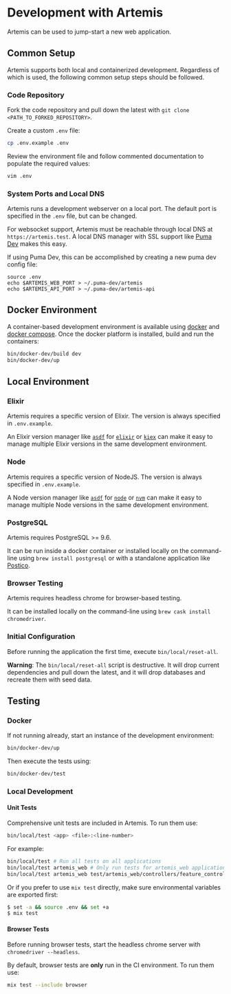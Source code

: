 # Development with Artemis

Artemis can be used to jump-start a new web application.

## Common Setup

Artemis supports both local and containerized development. Regardless of which is used, the following common setup steps should be followed.

### Code Repository

Fork the code repository and pull down the latest with `git clone <PATH_TO_FORKED_REPOSITORY>`.

Create a custom `.env` file:

```bash
cp .env.example .env
```

Review the environment file and follow commented documentation to populate the required values:

```bash
vim .env
```

### System Ports and Local DNS

Artemis runs a development webserver on a local port. The default port is specified in the `.env` file, but can be changed.

For websocket support, Artemis must be reachable through local DNS at `https://artemis.test`. A local DNS manager with SSL support like [Puma Dev](https://github.com/puma/puma-dev) makes this easy.

If using Puma Dev, this can be accomplished by creating a new puma dev config file:

```
source .env
echo $ARTEMIS_WEB_PORT > ~/.puma-dev/artemis
echo $ARTEMIS_API_PORT > ~/.puma-dev/artemis-api
```

## Docker Environment

A container-based development environment is available using [docker](https://www.docker.com/) and [docker compose](https://docs.docker.com/compose/). Once the docker platform is installed, build and run the containers:

```bash
bin/docker-dev/build dev
bin/docker-dev/up
```

## Local Environment

### Elixir

Artemis requires a specific version of Elixir. The version is always specified in `.env.example`.

An Elixir version manager like [`asdf`](https://github.com/asdf-vm/asdf) for [`elixir`](https://github.com/asdf-vm/asdf-elixir) or [`kiex`](https://github.com/taylor/kiex) can make it easy to manage multiple Elixir versions in the same development environment.

### Node

Artemis requires a specific version of NodeJS. The version is always specified in `.env.example`.

A Node version manager like [`asdf`](https://github.com/asdf-vm/asdf) for [`node`](https://github.com/asdf-vm/asdf-nodejs) or [`nvm`](https://github.com/creationix/nvm) can make it easy to manage multiple Node versions in the same development environment.

### PostgreSQL

Artemis requires PostgreSQL >= 9.6.

It can be run inside a docker container or installed locally on the command-line using `brew install postgresql` or with a standalone application like [Postico](https://eggerapps.at/postico/).

### Browser Testing

Artemis requires headless chrome for browser-based testing.

It can be installed locally on the command-line using `brew cask install chromedriver`.

### Initial Configuration

Before running the application the first time, execute `bin/local/reset-all`.

**Warning**: The `bin/local/reset-all` script is destructive. It will drop current dependencies and pull down the latest, and it will drop databases and recreate them with seed data.

## Testing

### Docker

If not running already, start an instance of the development environment:

```bash
bin/docker-dev/up
```

Then execute the tests using:

```bash
bin/docker-dev/test
```

### Local Development

#### Unit Tests

Comprehensive unit tests are included in Artemis. To run them use:

```bash
bin/local/test <app> <file>:<line-number>
```

For example:

```bash
bin/local/test # Run all tests on all applications
bin/local/test artemis_web # Only run tests for artemis_web application
bin/local/test artemis_web test/artemis_web/controllers/feature_controller_test.exs:14 # Only run a specific test
```

Or if you prefer to use `mix test` directly, make sure environmental variables are exported first:

```bash
$ set -a && source .env && set +a
$ mix test
```

#### Browser Tests

Before running browser tests, start the headless chrome server with `chromedriver --headless`.

By default, browser tests are **only** run in the CI environment. To run them use:

```bash
mix test --include browser
```
